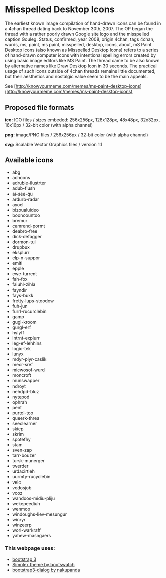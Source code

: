 # Misspelled Desktop Icons

The earliest known image compilation of hand-drawn icons can be found in a 4chan thread dating back to November 30th, 2007. The OP began the thread with a rather poorly drawn Google site logo and the misspelled caption Gouleg. Status, confirmed, year 2008, origin 4chan, tags 4chan, wurds, ms, paint, ms paint, misspelled, desktop, icons, about, mS Paint Desktop Icons (also known as Misspelled Desktop Icons) refers to a series of hand-drawn computer icons with intentional spelling errors created by using basic image editors like MS Paint. The thread came to be also known by alternative names like Draw Desktop Icon in 30 seconds. The practical usage of such icons outside of 4chan threads remains little documented, but their aesthetics and nostalgic value seem to be the main appeals. 

See [http://knowyourmeme.com/memes/ms-paint-desktop-icons](http://knowyourmeme.com/memes/ms-paint-desktop-icons)


## Proposed file formats

**ico:** ICO files / sizes embeded: 256x256px, 128x128px, 48x48px, 32x32px, 16x16px / 32-bit color (with alpha channel)

**png:** image/PNG files / 256x256px / 32-bit color (with alpha channel)

**svg:** Scalable Vector Graphics files / version 1.1


## Available icons

* abg
* achoons
* adrubie-ilustrter
* adub-flush
* ai-see-qu
* ardurb-radar
* ayoel
* bizoualuideo
* boonoountoo
* bremur
* camrend-pormt
* deabro-free
* dick-defagger
* dormon-tul
* drupbux
* eksplurr
* elp-n-suppor
* emiti
* epple
* ewe-turrent
* fah-fox
* faiuhl-zihla
* fayndir
* fays-bukk
* fretty-lups-stoodow
* fuh-jun
* furrl-rucurclebin
* gamp
* gugl-kroom
* gurgl-erf
* hylyff
* intrnt-explurr
* leg-ef-lehhins
* logic-tek
* lunyx
* mdyr-plyr-caslik
* mecr-sref
* micwosof-wurd
* moncroft
* munswapper
* ndroyt
* nehdpd-bluz
* nytepod
* ophrah
* pent
* purtol-too
* queerk-threa
* seeclearner
* skiep
* skrim
* spotefhy
* stam
* sven-zap
* tarr-bouzer
* tursk-munerger
* twerder
* urdacirtieh
* uurmty-rucyclebin
* velc
* vodosjob
* vooz
* wandoos-midiu-pliju
* wekepeediuh
* wenmop
* windoughs-liev-mesungur
* winryr
* winzeerp
* worl-warkraff
* yahew-masngaers



### This webpage uses:

* [bootstrap 3](https://github.com/twbs/bootstrap)
* [Simplex theme by bootswatch](http://bootswatch.com/)
* [bootstrap3-dialog by nakupanda](https://github.com/nakupanda/bootstrap3-dialog)
